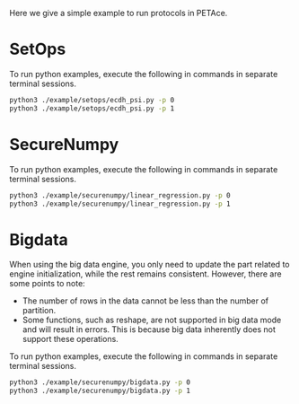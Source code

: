 Here we give a simple example to run protocols in PETAce.

# SetOps
To run python examples, execute the following in commands in separate terminal sessions.

```bash
python3 ./example/setops/ecdh_psi.py -p 0
python3 ./example/setops/ecdh_psi.py -p 1
```

# SecureNumpy

To run python examples, execute the following in commands in separate terminal sessions.

```bash
python3 ./example/securenumpy/linear_regression.py -p 0
python3 ./example/securenumpy/linear_regression.py -p 1
```

# Bigdata
When using the big data engine, you only need to update the part related to engine initialization, while the rest remains consistent. However, there are some points to note:
- The number of rows in the data cannot be less than the number of partition.
- Some functions, such as reshape, are not supported in big data mode and will result in errors. This is because big data inherently does not support these operations.

To run python examples, execute the following in commands in separate terminal sessions.

```bash
python3 ./example/securenumpy/bigdata.py -p 0
python3 ./example/securenumpy/bigdata.py -p 1
```
